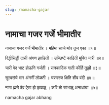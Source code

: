 ```yaml
---
slug: /namacha-gajar
---
```


# नामाचा गजर गर्जे भीमातीर

नामाचा गजर गर्जे भीमातीर ।
महिमा साजे थोर तुज एका ॥१॥

रिद्धीसिद्धी दासी अंगण झाडिती ।
उच्छिष्टें काढिती मुक्ति चारी ॥२॥

चारी वेद भाट होऊनि गर्जती ।
सनकादिक गाती कीर्ति तुझी ॥३॥

सुरवरांचे भार अंगणीं लोळती ।
चरणरज क्षिति शीव वंदी ॥४॥

नामा ह्मणे देव ऐसा हो कृपाळू ।
करि तो सांभाळू अनाथांचा ॥५॥

<span class='index-text'> namacha gajar abhang</span>